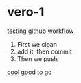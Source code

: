 # vero-1
testing github workflow

1. First we clean
2. add it, then commit
3. Then we push

cool good to go